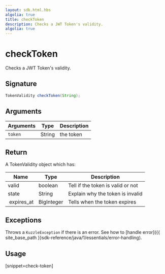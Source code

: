 ```yaml
---
layout: sdk.html.hbs
algolia: true
title: checkToken
description: Checks a JWT Token's validity.
algolia: true
---
```


# checkToken

Checks a JWT Token's validity.

## Signature

```java
TokenValidity checkToken(String);
```

## Arguments

| Arguments    | Type    | Description
|--------------|---------|-------------
| ``token`` | String | the token

## Return

A TokenValidity object which has:

| Name                | Type    | Description
| ------------------- | ------- | -----------------------------------
| valid               | boolean | Tell if the token is valid or not
| state               | String  | Explain why the token is invalid
| expires_at          | BigInteger     | Tells when the token expires

## Exceptions

Throws a `KuzzleException` if there is an error. See how to [handle error]({{ site_base_path }}sdk-reference/java/1/essentials/error-handling).

## Usage

[snippet=check-token]
